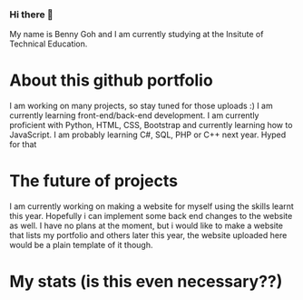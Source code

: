 ### Hi there 👋
My name is Benny Goh and I am currently studying at the Insitute of Technical Education.
# About this github portfolio
I am working on many projects, so stay tuned for those uploads :)
I am currently learning front-end/back-end development. I am currently proficient with Python, HTML, CSS, Bootstrap and currently learning how to JavaScript.
I am probably learning C#, SQL, PHP or C++ next year. Hyped for that

# The future of projects
I am currently working on making a website for myself using the skills learnt this year. Hopefully i can implement some back end changes to the website as well.
I have no plans at the moment, but i would like to make a website that lists my portfolio and others later this year, the website uploaded here would be a plain template of it though.

# My stats (is this even necessary??)

